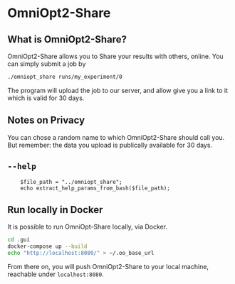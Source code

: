 # OmniOpt2-Share

<!-- What is OmniOpt2-Share and how to use it? -->

<div id="toc"></div>

## What is OmniOpt2-Share?

OmniOpt2-Share allows you to Share your results with others, online. You can simply submit a job by

```bash
./omniopt_share runs/my_experiment/0
```

The program will upload the
job to our server, and allow give you a link to it which is valid for 30 days.

## Notes on Privacy

You can chose a random name to which OmniOpt2-Share should call you. But remember: the data you upload
is publically available for 30 days.

## `--help`

```run_php
	$file_path = "../omniopt_share";
	echo extract_help_params_from_bash($file_path);
```

## Run locally in Docker

It is possible to run OmniOpt-Share locally, via Docker.

```bash
cd .gui
docker-compose up --build
echo "http://localhost:8080/" > ~/.oo_base_url
```

From there on, you will push OmniOpt2-Share to your local machine, reachable under `localhost:8080`.
